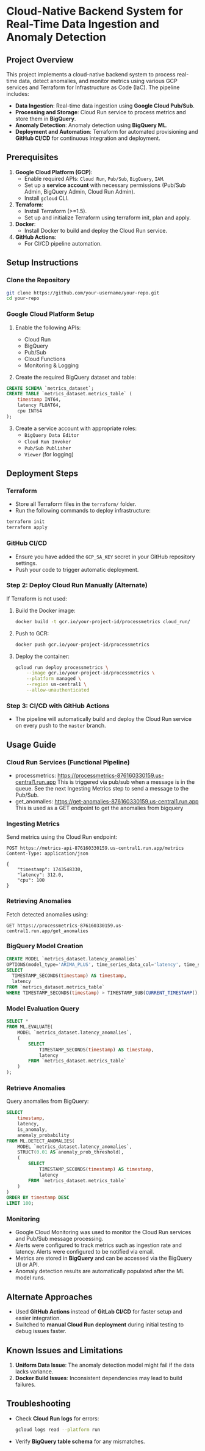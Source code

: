 # Cloud-Native Backend System for Real-Time Data Ingestion and Anomaly Detection

## Project Overview

This project implements a cloud-native backend system to process real-time data, detect anomalies, and monitor metrics using various GCP services and Terraform for Infrastructure as Code (IaC). The pipeline includes:

- **Data Ingestion**: Real-time data ingestion using **Google Cloud Pub/Sub**.
- **Processing and Storage**: Cloud Run service to process metrics and store them in **BigQuery**.
- **Anomaly Detection**: Anomaly detection using **BigQuery ML**.
- **Deployment and Automation**: Terraform for automated provisioning and **GitHub CI/CD** for continuous integration and deployment.

## Prerequisites

1. **Google Cloud Platform (GCP)**:
   - Enable required APIs: `Cloud Run`, `Pub/Sub`, `BigQuery`, `IAM`.
   - Set up a **service account** with necessary permissions (Pub/Sub Admin, BigQuery Admin, Cloud Run Admin).
   - Install `gcloud` CLI.
2. **Terraform**:
   - Install Terraform (>=1.5).
   - Set up and initialize Terraform using terraform init, plan and apply.
3. **Docker**:
   - Install Docker to build and deploy the Cloud Run service.
4. **GitHub Actions**:
   - For CI/CD pipeline automation.

## Setup Instructions

### Clone the Repository

```bash
git clone https://github.com/your-username/your-repo.git
cd your-repo
```

### Google Cloud Platform Setup

1. Enable the following APIs:

   - Cloud Run
   - BigQuery
   - Pub/Sub
   - Cloud Functions
   - Monitoring & Logging

2. Create the required BigQuery dataset and table:

```sql
CREATE SCHEMA `metrics_dataset`;
CREATE TABLE `metrics_dataset.metrics_table` (
    timestamp INT64,
    latency FLOAT64,
    cpu INT64
);
```

3. Create a service account with appropriate roles:
   - `BigQuery Data Editor`
   - `Cloud Run Invoker`
   - `Pub/Sub Publisher`
   - `Viewer` (for logging)

## Deployment Steps

### Terraform

- Store all Terraform files in the `terraform/` folder.
- Run the following commands to deploy infrastructure:

```bash
terraform init
terraform apply
```

### GitHub CI/CD

- Ensure you have added the `GCP_SA_KEY` secret in your GitHub repository settings.
- Push your code to trigger automatic deployment.

### Step 2: Deploy Cloud Run Manually (Alternate)

If Terraform is not used:

1. Build the Docker image:
   ```bash
   docker build -t gcr.io/your-project-id/processmetrics cloud_run/
   ```
2. Push to GCR:
   ```bash
   docker push gcr.io/your-project-id/processmetrics
   ```
3. Deploy the container:
   ```bash
   gcloud run deploy processmetrics \
       --image gcr.io/your-project-id/processmetrics \
       --platform managed \
       --region us-central1 \
       --allow-unauthenticated
   ```

### Step 3: CI/CD with GitHub Actions

- The pipeline will automatically build and deploy the Cloud Run service on every push to the `master` branch.

## Usage Guide

### Cloud Run Services (Functional Pipeline)

- processmetrics: https://processmetrics-876160330159.us-central1.run.app
  This is triggered via pub/sub when a message is in the queue. See the next Ingesting Metrics step to send a message to the Pub/Sub.
- get_anomalies: https://get-anomalies-876160330159.us-central1.run.app
  This is used as a GET endpoint to get the anomalies from bigquery

### Ingesting Metrics

Send metrics using the Cloud Run endpoint:

```plaintext
POST https://metrics-api-876160330159.us-central1.run.app/metrics
Content-Type: application/json

{
    "timestamp": 1743548330,
    "latency": 312.0,
    "cpu": 100
}
```

### Retrieving Anomalies

Fetch detected anomalies using:

```plaintext
GET https://processmetrics-876160330159.us-central1.run.app/get_anomalies
```

### BigQuery Model Creation

```sql
CREATE MODEL `metrics_dataset.latency_anomalies`
OPTIONS(model_type='ARIMA_PLUS', time_series_data_col='latency', time_series_timestamp_col='timestamp') AS
SELECT
  TIMESTAMP_SECONDS(timestamp) AS timestamp,
  latency
FROM `metrics_dataset.metrics_table`
WHERE TIMESTAMP_SECONDS(timestamp) > TIMESTAMP_SUB(CURRENT_TIMESTAMP(), INTERVAL 730 DAY);
```

### Model Evaluation Query

```sql
SELECT *
FROM ML.EVALUATE(
    MODEL `metrics_dataset.latency_anomalies`,
    (
        SELECT
            TIMESTAMP_SECONDS(timestamp) AS timestamp,
            latency
        FROM `metrics_dataset.metrics_table`
    )
);
```

### Retrieve Anomalies

Query anomalies from BigQuery:

```sql
SELECT
    timestamp,
    latency,
    is_anomaly,
    anomaly_probability
FROM ML.DETECT_ANOMALIES(
    MODEL `metrics_dataset.latency_anomalies`,
    STRUCT(0.01 AS anomaly_prob_threshold),
    (
        SELECT
            TIMESTAMP_SECONDS(timestamp) AS timestamp,
            latency
        FROM `metrics_dataset.metrics_table`
    )
)
ORDER BY timestamp DESC
LIMIT 100;
```

### Monitoring

- Google Cloud Monitoring was used to monitor the Cloud Run services and Pub/Sub message processing.
- Alerts were configured to track metrics such as ingestion rate and latency. Alerts were configured to be notified via email.
- Metrics are stored in **BigQuery** and can be accessed via the BigQuery UI or API.
- Anomaly detection results are automatically populated after the ML model runs.

## Alternate Approaches

- Used **GitHub Actions** instead of **GitLab CI/CD** for faster setup and easier integration.
- Switched to **manual Cloud Run deployment** during initial testing to debug issues faster.

## Known Issues and Limitations

1. **Uniform Data Issue**: The anomaly detection model might fail if the data lacks variance.
2. **Docker Build Issues**: Inconsistent dependencies may lead to build failures.

## Troubleshooting

- Check **Cloud Run logs** for errors:
  ```bash
  gcloud logs read --platform run
  ```
- Verify **BigQuery table schema** for any mismatches.
